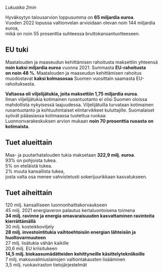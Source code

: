 _Lukuaika 2min_

Hyväksytyn talousarvion loppusumma on __65 miljardia euroa__. </br>
Vuoden 2022 lopussa valtionvelan arvioidaan olevan noin 144 miljardia euroa, </br>
mikä on noin 55 prosenttia suhteessa bruttokansantuotteeseen. </br>

## EU tuki
Maatalouden ja maaseudun kehittämisen rahoitusta maksettiin yhteensä </br>
__noin kaksi miljardia euroa__ vuonna 2021. Summasta __EU-rahoitusta </br>
on noin 48 %__. Maatalouden ja maaseudun kehittämisen rahoitus </br>
muodostavat __kaksi kolmasosaa__ Suomen vuosittain saamasta EU-rahoituksesta. </br>

__Valtaosa oli viljelijätukia, joita maksettiin 1,75 miljardia euroa__. </br>
Ilman viljelijätukia kotimainen ruoantuotanto ei olisi Suomen oloissa </br>
mahdollista nykyisessä laajuudessa. Viljelijätuilla turvataan kotimainen </br>
ruoantuotanto ja kohtuuhintaiset elintarvikkeet kuluttajille. Suomalaiset </br>
syövät pääasiassa kotimaassa tuotettua ruokaa: </br>
Luonnonvarakeskuksen arvion mukaan __noin 70 prosenttia ruoasta on kotimaista__.

## Tuet alueittain
Maa- ja puutarhatalouden tukia maksetaan __322,9 milj. euroa__. </br>
93% on pohjoista tukea. </br>
5% on eteläistä tukea. </br>
2% muuta kansallista tukea, </br>
josta valta osa menee vahvistetusti sokerijuurikkaan kasvatukseen.

## Tuet aiheittain
120 milj. kansalliseen luonnonhaittakorvaukseen </br>
45 milj. 2021 energiaveron palautus kertaluontoisena toimena </br>
__34 milj. ravinne ja energia omavaraisuuden kasvattaminen ravinteita kierrättämällä__ </br>
30 milj. kosteikkoviljely </br>
__28 milj. investointitukia vaihtoehtoisiin energian lähteisiin ja huoltovarmuuteen__ </br>
27 milj. lisätukia vähän kaikille </br>
20,6 milj. EU kriisitukeen </br>
__14,5 milj. biokaasumädätteiden kehittyneille käsittelytekniikoille__ </br>
7 milj. maksuvalmiuslainojen valtiontakausten lisääminen </br>
3,5 milj. ruokaviraston tietojärjestelmät </br>
